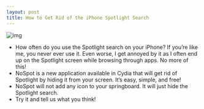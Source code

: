 ```yaml
---
layout: post
title: How to Get Rid of the iPhone Spotlight Search
---
```

![img](http://media.idownloadblog.com/wp-content/uploads/2010/08/No-Spot.png)
* How often do you use the Spotlight search on your iPhone? If you’re like me, you never ever use it. Even worse, I get annoyed by it as I often end up on the Spotlight screen while browsing through apps. No more of this!
* NoSpot is a new application available in Cydia that will get rid of Spotlight by hiding it from your screen. It’s easy, simple, and free!
* NoSpot will not add any icon to your springboard. It will just hide the Spotlight search.
* Try it and tell us what you think!

